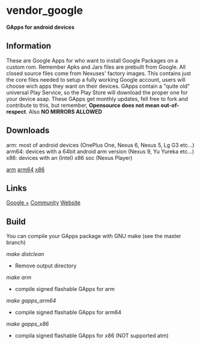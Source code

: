 # vendor_google

**GApps for android devices**


Information
------------------

These are Google Apps for who want to install Google Packages on a custom rom.
Remember Apks and Jars files are prebuilt from Google.
All closed source files come from Nexuses' factory images.
This contains just the core files needed to setup a fully working Google account,
users will choose wich apps they want on their devices.
GApps contain a "quite old" universal Play Service, so the Play Store will download the proper one
for your device asap.
These GApps get monthly updates, fell free to fork and contribute to this, but remember,
**Opensource does not mean out-of-respect**. Also **NO MIRRORS ALLOWED**


Downloads
------------------

arm: most of android devices (OnePlus One, Nexus 6, Nexus 5, Lg G3 etc...)
arm64: devices with a 64bit android arm version (Nexus 9, Yu Yureka etc...)
x86: devices with an (Intel) x86 soc (Nexus Player)

[arm](https://github.com/cgapps/sth)
[arm64](https://github.com/cgapps/sth)
[x86](https://github.com/cgapps/sth)

Links
------------------
[Google +](https://google.com/+CgappsGithubIo0)
[Community](https://plus.google.com/u/0/b/104503298104020811639/communities/114625799842477562713)
[Website](cgapps.github.io)


Build
-------------------

You can compile your GApps package with GNU make (see the master branch)

_make distclean_
- Remove output directory

_make arm_
- compile signed flashable GApps for arm

_make gapps_arm64_
- compile signed flashable GApps for arm64

_make gapps_x86_
- compila signed flashable GApps for x86 (NOT supported atm)
